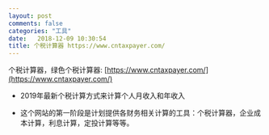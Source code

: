 ```yaml
---
layout: post
comments: false
categories: "工具"
date:   2018-12-09 10:30:54
title: 个税计算器 https://www.cntaxpayer.com/
---
```


<div id="toc"></div>

个税计算器，绿色个税计算器: [https://www.cntaxpayer.com/](https://www.cntaxpayer.com/)

- 2019年最新个税计算方式来计算个人月收入和年收入

- 这个网站的第一阶段是计划提供各财务相关计算的工具：个税计算器，企业成本计算，利息计算，定投计算等等。


<script type="text/javascript">
$(document).ready(function() {
    $('#toc').toc({ listType: 'ul', title: "<i>目录</i>" });
});
</script>
